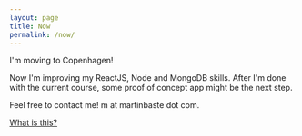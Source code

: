 ```yaml
---
layout: page
title: Now
permalink: /now/
---
```


I'm moving to Copenhagen!

Now I'm improving my ReactJS, Node and MongoDB skills. After I'm done with the current course, some proof of concept app might be the next step.

Feel free to contact me! m at martinbaste dot com.

[What is this?](https://nownownow.com/about)